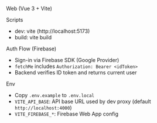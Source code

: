 Web (Vue 3 + Vite)

Scripts
- dev: vite (http://localhost:5173)
- build: vite build

Auth Flow (Firebase)
- Sign-in via Firebase SDK (Google Provider)
- `fetchMe` includes `Authorization: Bearer <idToken>`
- Backend verifies ID token and returns current user

Env
- Copy `.env.example` to `.env.local`
- `VITE_API_BASE`: API base URL used by dev proxy (default `http://localhost:4000`)
- `VITE_FIREBASE_*`: Firebase Web App config

